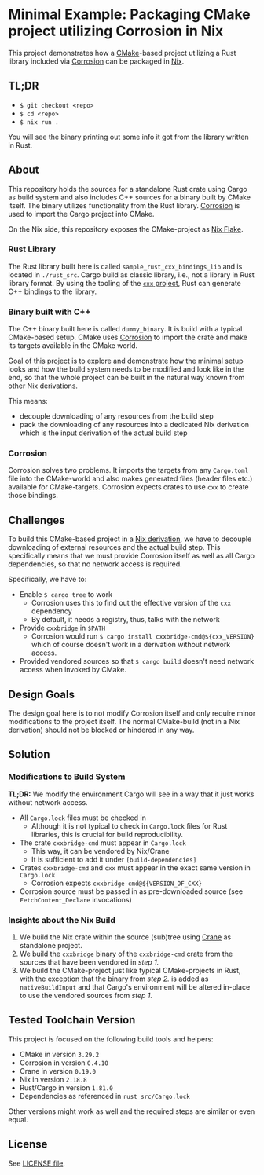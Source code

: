 # Minimal Example: Packaging CMake project utilizing Corrosion in Nix

This project demonstrates how a [CMake](https://cmake.org/)-based project
utilizing a Rust library included via
[Corrosion](https://github.com/corrosion-rs/corrosion) can be packaged in
[Nix](https://nixos.org/).

## TL;DR

- `$ git checkout <repo>`
- `$ cd <repo>`
- `$ nix run .`

You will see the binary printing out some info it got from the library written
in Rust.

## About

This repository holds the sources for a standalone Rust crate using Cargo as
build system and also includes C++ sources for a binary built by CMake itself.
The binary utilizes functionality from the Rust library.
[Corrosion](https://github.com/corrosion-rs/corrosion) is used to import the
Cargo project into CMake.

On the Nix side, this repository exposes the CMake-project as
[Nix Flake](https://nixos.wiki/wiki/Flakes).

### Rust Library

The Rust library built here is called `sample_rust_cxx_bindings_lib` and is
located in `./rust_src`. Cargo build as classic library, i.e., not a library
in Rust library format. By using the tooling of the
[`cxx` project](https://cxx.rs/), Rust can generate C++ bindings to the library.

### Binary built with C++

The C++ binary built here is called `dummy_binary`. It is build with a typical
CMake-based setup. CMake uses [Corrosion](https://github.com/corrosion-rs/corrosion)
to import the crate and make its targets available in the CMake world.

Goal of this project is to explore and demonstrate how the minimal setup looks
and how the build system needs to be modified and look like in the end, so that
the whole project can be built in the natural way known from other Nix
derivations.

This means:
- decouple downloading of any resources from the build step
- pack the downloading of any resources into a dedicated Nix derivation
  which is the input derivation of the actual build step

### Corrosion

Corrosion solves two problems. It imports the targets from any `Cargo.toml`
file into the CMake-world and also makes generated files (header files etc.)
available for CMake-targets. Corrosion expects crates to use `cxx` to create
those bindings.

## Challenges

To build this CMake-based project in a [Nix derivation](https://nixos.org/), we
have to decouple downloading of external resources and the actual build step.
This specifically means that we must provide Corrosion itself as well as all
Cargo dependencies, so that no network access is required.

Specifically, we have to:

- Enable `$ cargo tree` to work
  - Corrosion uses this to find out the effective version of the `cxx`
    dependency
  - By default, it needs a registry, thus, talks with the network
- Provide `cxxbridge` in `$PATH`
  - Corrosion would run `$ cargo install cxxbridge-cmd@${cxx_VERSION}` which
    of course doesn't work in a derivation without network access.
- Provided vendored sources so that `$ cargo build` doesn't need network access
  when invoked by CMake.

## Design Goals

The design goal here is to not modify Corrosion itself and only require minor
modifications to the project itself. The normal CMake-build (not in a Nix
derivation) should not be blocked or hindered in any way.

## Solution

### Modifications to Build System

**TL;DR:** We modify the environment Cargo will see in a way that it just works
without network access.

- All `Cargo.lock` files must be checked in
  - Although it is not typical to check in `Cargo.lock` files for Rust
    libraries, this is crucial for build reproducibility.
- The crate `cxxbridge-cmd` must appear in `Cargo.lock`
  - This way, it can be vendored by Nix/Crane
  - It is sufficient to add it under `[build-dependencies]`
- Crates `cxxbridge-cmd` and `cxx` must appear in the exact same version in
  `Cargo.lock`
  - Corrosion expects `cxxbridge-cmd@${VERSION_OF_CXX}`
- Corrosion source must be passed in as pre-downloaded source (see
  `FetchContent_Declare` invocations)

### Insights about the Nix Build

1. We build the Nix crate within the source (sub)tree using [Crane](https://crane.dev)
   as standalone project.
2. We build the `cxxbridge` binary of the `cxxbridge-cmd` crate from the sources
   that have been vendored in *step 1.*
3. We build the CMake-project just like typical CMake-projects in Rust, with
   the exception that the binary from *step 2.* is added as `nativeBuildInput`
   and that Cargo's environment will be altered in-place to use the vendored
   sources from *step 1.*

## Tested Toolchain Version

This project is focused on the following build tools and helpers:

- CMake in version `3.29.2`
- Corrosion in version `0.4.10`
- Crane in version `0.19.0`
- Nix in version `2.18.8`
- Rust/Cargo in version `1.81.0`
- Dependencies as referenced in `rust_src/Cargo.lock`

Other versions might work as well and the required steps are similar or even
equal.

## License

See [LICENSE file](./LICENSE).
